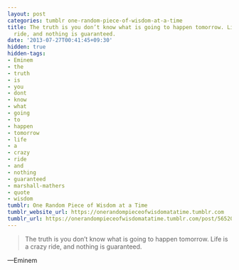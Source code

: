 ```yaml
---
layout: post
categories: tumblr one-random-piece-of-wisdom-at-a-time
title: The truth is you don’t know what is going to happen tomorrow. Life is a crazy
  ride, and nothing is guaranteed.
date: '2013-07-27T00:41:45+09:30'
hidden: true
hidden-tags:
- Eminem
- the
- truth
- is
- you
- dont
- know
- what
- going
- to
- happen
- tomorrow
- life
- a
- crazy
- ride
- and
- nothing
- guaranteed
- marshall-mathers
- quote
- wisdom
tumblr: One Random Piece of Wisdom at a Time
tumblr_website_url: https://onerandompieceofwisdomatatime.tumblr.com
tumblr_url: https://onerandompieceofwisdomatatime.tumblr.com/post/56520612969/the-truth-is-you-dont-know-what-is-going-to
---
```

> The truth is you don’t know what is going to happen tomorrow. Life is a crazy ride, and nothing is guaranteed.

—Eminem
